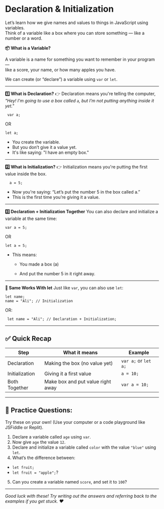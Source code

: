 # Declaration & Initialization


Let’s learn how we give names and values to things in JavaScript using variables.  
Think of a variable like a box where you can store something — like a number or a word.


**📦 What is a Variable?**

A variable is a name for something you want to remember in your program —  
like a score, your name, or how many apples you have.

We can create (or “declare”) a variable using `var` or `let`.

---

**1️⃣ What is Declaration?**
👉 Declaration means you're telling the computer,
*"Hey! I'm going to use a box called `a`, but I’m not putting anything inside it yet."*
```
 var a;

```
OR
```
let a;

```
- You create the variable.
- But you don’t give it a value yet.
- It's like saying: "I have an empty box."
---
**2️⃣ What is Initialization?**
  👉 Initialization means you're putting the first value inside the box.
```
  a = 5;

```
- Now you're saying: “Let’s put the number 5 in the box called a.”
- This is the first time you’re giving it a value.
---

**3️⃣ Declaration + Initialization Together**
You can also declare and initialize a variable at the same time:
```
var a = 5;

```
OR
```
let a = 5;

```
- This means:

   - You made a box (a)

   - And put the number 5 in it right away.
---

**🔁 Same Works With let**
Just like `var`, you can also use `let`:
```
let name;
name = "Ali"; // Initialization
```
OR:
```
 let name = "Ali"; // Declaration + Initialization;

```
---

## ✅ Quick Recap

| Step           | What it means                   | Example                     |
|----------------|----------------------------------|-----------------------------|
| Declaration    | Making the box (no value yet)   | `var a;` or `let a;`        |
| Initialization | Giving it a first value         | `a = 10;`                   |
| Both Together  | Make box and put value right away | `var a = 10;`              |
---

## 🎯 Practice Questions:

Try these on your own! (Use your computer or a code playground like JSFiddle or Replit).

1. Declare a variable called `age` using `var`.
2. Now give `age` the value `12`.
3. Declare and initialize a variable called `color` with the value `"blue"` using `let`.
4. What’s the difference between:
  - `let fruit;`
  - `let fruit = "apple";`?
5. Can you create a variable named `score`, and set it to `100`?
---

*Good luck with these! Try writing out the answers and referring back to the examples if you get stuck.  ♥*
